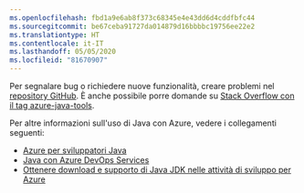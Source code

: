 ```yaml
---
ms.openlocfilehash: fbd1a9e6ab8f373c68345e4e43dd6d4cddfbfc44
ms.sourcegitcommit: be67ceba91727da014879d16bbbbc19756ee22e2
ms.translationtype: HT
ms.contentlocale: it-IT
ms.lasthandoff: 05/05/2020
ms.locfileid: "81670907"
---
```

Per segnalare bug o richiedere nuove funzionalità, creare problemi nel [repository GitHub](https://github.com/Microsoft/azure-tools-for-java/issues). È anche possibile porre domande su [Stack Overflow con il tag azure-java-tools](https://stackoverflow.com/questions/tagged/azure-java-tools).

Per altre informazioni sull'uso di Java con Azure, vedere i collegamenti seguenti: 

* [Azure per sviluppatori Java](/azure/developer/java/) 
* [Java con Azure DevOps Services](/azure/devops/java/)
* [Ottenere download e supporto di Java JDK nelle attività di sviluppo per Azure](https://aka.ms/azure-jdks)
<!-- TODO: Add URLs for Java in VSCode here --> 
